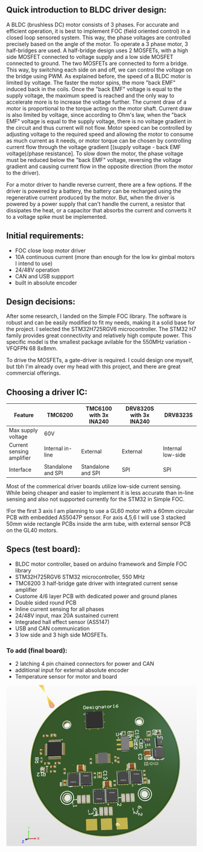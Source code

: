 ## Quick introduction to BLDC driver design:
A BLDC (brushless DC) motor consists of 3 phases. For accurate and efficient operation, it is best to implement FOC (field oriented control) in a closed loop sensored system. This way, the phase voltages are controlled precisely based on the angle of the motor.
To operate a 3 phase motor, 3 half-bridges are used. A half-bridge design uses 2 MOSFETs, with a high side MOSFET connected to voltage supply and a low side MOSFET connected to ground. The two MOSFETs are connected to form a bridge. This way, by switching each side on and off, we can control the voltage on the bridge using PWM.
As explained before, the speed of a BLDC motor is limited by voltage. The faster the motor spins, the more "back EMF" induced back in the coils. Once the "back EMF" voltage is equal to the supply voltage, the maximum speed is reached and the only way to accelerate more is to increase the voltage further.
The current draw of a motor is proportional to the torque acting on the motor shaft. Current draw is also limited by voltage, since according to Ohm's law, when the "back EMF" voltage is equal to the supply voltage, there is no voltage gradient in the circuit and thus current will not flow. 
Motor speed can be controlled by adjusting voltage to the required speed and allowing the motor to consume as much current as it needs, or motor torque can be chosen by controlling current flow through the voltage gradient [(supply voltage - back EMF voltage)/phase resistance].
To slow down the motor, the phase voltage must be reduced below the "back EMF" voltage, reversing the voltage gradient and causing current flow in the opposite direction (from the motor to the driver). 

For a motor driver to handle reverse current, there are a few options. If the driver is powered by a battery, the battery can be recharged using the regenerative current produced by the motor. But, when the driver is powered by a power supply that can't handle the current, a resistor that dissipates the heat, or a capacitor that absorbs the current and converts it to a voltage spike must be implemented.

## Initial requirements:
- FOC close loop motor driver
- 10A continuous current (more than enough for the low kv gimbal motors I intend to use)
- 24/48V operation
- CAN and USB suppport
- built in absolute encoder

## Design decisions:
After some research, I landed on the Simple FOC library. The software is robust and can be easily modified to fit my needs, making it a solid base for the project.
I selected the STM32H725RGV6 microcontroller. The STM32 H7 family provides great connectivity and relatively high compute power. This specific model is the smallest package avilable for the 550MHz variation - VFQFPN 68 8x8mm.

To drive the MOSFETs, a gate-driver is required. I could design one myself, but tbh I'm already over my head with this project, and there are great commercial offerings.
## Choosing a driver IC:

| Feature  | TMC6200 | TMC6100 with 3x INA240 | DRV8320S with 3x INA240 | DRV8323S |
| ------------- | ------------- | ------------- | ------------- | ------------- |
| Max supply voltage | 60V |
| Current sensing amplifier | Internal in-line | External | External | Internal low-side | 
| Interface | Standalone and SPI | Standalone and SPI | SPI | SPI |

Most of the commerical driver boards utilize low-side current sensing. While being cheaper and easier to implement it is less accurate than in-line sensing and also not supported currently for the STM32 in Simple FOC.


!For the first 3 axis I am planning to use a GL60 motor with a 60mm circular PCB with embedded AS5047P sensor. For axis 4,5,6 I will use 3 stacked 50mm wide rectangle PCBs inside the arm tube, with external sensor PCB on the GL40 motors.

## Specs (test board):
- BLDC motor controller, based on arduino framework and Simple FOC library
- STM32H725RGV6 STM32 microcontroller, 550 MHz
- TMC6200 3 half-bridge gate driver with integrated current sense amplifier
- Custome 4/6 layer PCB with dedicated power and ground planes
- Double sided round PCB
- Inline current sensing for all phases
- 24/48V input, max 20A sustained current
- Integrated hall effect sensor (AS5147)
- USB and CAN communication
- 3 low side and 3 high side MOSFETs.
### To add (final board):
- 2 latching 4 pin chained connectors for power and CAN
- additional input for external absolute encoder
- Temperature sensor for motor and board




![Test station](https://github.com/nadavelkabets/Robot-Arm/blob/main/controller/SCR-20230510-wyj.png)
